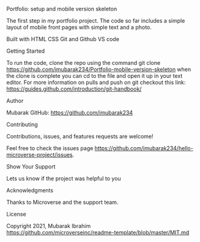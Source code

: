Portfolio: setup and mobile version skeleton

The first step in my portfolio project. The code so far includes a simple layout of mobile front pages with simple
text and a photo.

Built with
HTML 
CSS
Git and Github
VS code

Getting Started

To run the code, clone the repo using the command git clone https://github.com/imubarak234/Portfolio-mobile-version-skeleton when the clone is complete you can cd to the file and open it up in your text editor. For more information on pulls and push on git checkout this link: https://guides.github.com/introduction/git-handbook/

Author 

Mubarak GitHub: https://github.com/imubarak234

Contributing

Contributions, issues, and features requests are welcome!

Feel free to check the issues page https://github.com/imubarak234/hello-microverse-project/issues.

Show Your Support 

Lets us know if the project was helpful to you

Acknowledgments 

Thanks to Microverse and the support team.

License

Copyright 2021, Mubarak Ibrahim https://github.com/microverseinc/readme-template/blob/master/MIT.md